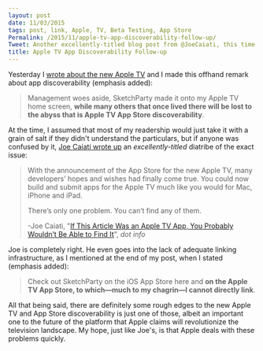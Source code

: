 ```yaml
---
layout: post
date: 11/03/2015
tags: post, link, Apple, TV, Beta Testing, App Store
Permalink: /2015/11/apple-tv-app-discoverability-follow-up/
Tweet: Another excellently-titled blog post from @JoeCaiati, this time about app discoverability on the new Apple TV.
title: Apple TV App Discoverability Follow-up
---
```


Yesterday I [wrote about the new Apple TV](http://engineeredeloquence.com/2015/11/an-app-and-an-apple-tv) and I made this offhand remark about app discoverability (emphasis added):

>Management woes aside, SketchParty made it onto my Apple TV home screen, **while many others that once lived there will be lost to the abyss that is Apple TV App Store discoverability**.

At the time, I assumed that most of my readership would just take it with a grain of salt if they didn't understand the particulars, but if anyone was confused by it, [Joe Caiati wrote up](http://joecaiati.info/post/132416330715/if-this-article-was-an-apple-tv-app-you-probably) an *excellently-titled* diatribe of the exact issue:

>With the announcement of the App Store for the new Apple TV, many developers’ hopes and wishes had finally come true. You could now build and submit apps for the Apple TV much like you would for Mac, iPhone and iPad.
>
>There’s only one problem. You can’t find any of them.
>
>-Joe Caiati, "[If This Article Was an Apple TV App, You Probably Wouldn’t Be Able to Find It](http://joecaiati.info/post/132416330715/if-this-article-was-an-apple-tv-app-you-probably)", *dot info*

Joe is completely right. He even goes into the lack of adequate linking infrastructure, as I mentioned at the end of my post, when I stated (emphasis added):

>Check out SketchParty on the iOS App Store here and **on the Apple TV App Store, to which—much to my chagrin—I cannot directly link**.

All that being said, there are definitely some rough edges to the new Apple TV and App Store discoverability is just one of those, albeit an important one to the future of the platform that Apple claims will revolutionize the television landscape. My hope, just like Joe's, is that Apple deals with these problems quickly.